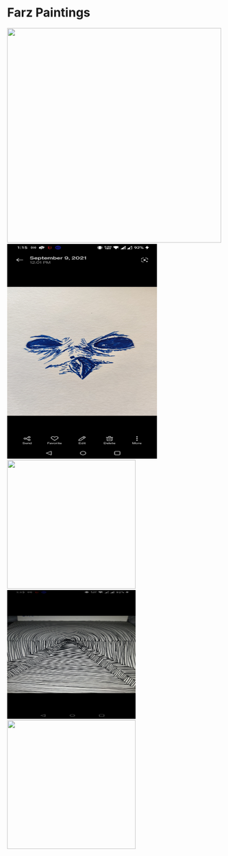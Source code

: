 # Farz Paintings #
 
<p float="left">
<img src="https://github.com/farz1313/Portfolio/blob/main/farz1.jpg" height="500" width="500">
<img src="https://github.com/farz1313/Portfolio/blob/main/farz2.jpg" height="500" width="350" >
<img src="https://github.com/farz1313/Portfolio/blob/main/farz3.jpg" height="300" width="300">
<img src="https://github.com/farz1313/Portfolio/blob/main/farz4.jpg" height="300" width="300">
<img src="https://github.com/farz1313/Portfolio/blob/main/farz5.jpg" height="300" width="300">

</p>
